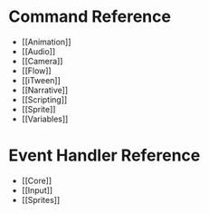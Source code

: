 # Command Reference
- [[Animation]]
- [[Audio]]
- [[Camera]]
- [[Flow]]
- [[iTween]]
- [[Narrative]]
- [[Scripting]]
- [[Sprite]]
- [[Variables]]

# Event Handler Reference
- [[Core]]
- [[Input]]
- [[Sprites]]
